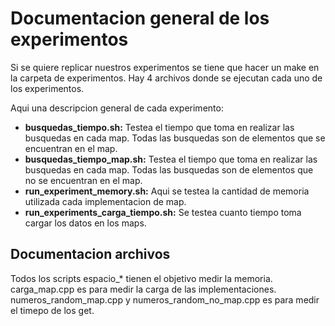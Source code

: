 # Documentacion general de los experimentos

Si se quiere replicar nuestros experimentos se tiene que hacer un make en la carpeta de experimentos. Hay 4 archivos donde se ejecutan cada uno de los experimentos.

Aqui una descripcion general de cada experimento:

- **busquedas_tiempo.sh:** Testea el tiempo que toma en realizar las busquedas en cada map. Todas las busquedas son de elementos que se encuentran en el map.
- **busquedas_tiempo_map.sh:** Testea el tiempo que toma en realizar las busquedas en cada map. Todas las busquedas son de elementos que no se encuentran en el map.
- **run_experiment_memory.sh:** Aqui se testea la cantidad de memoria utilizada cada implementacion de map.
- **run_experiments_carga_tiempo.sh:** Se testea cuanto tiempo toma cargar los datos en los maps.

## Documentacion archivos
Todos los scripts espacio_* tienen el objetivo medir la memoria. carga_map.cpp es para medir la carga de las implementaciones. numeros_random_map.cpp y numeros_random_no_map.cpp es para medir el timepo de los get.